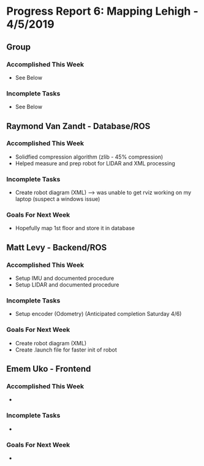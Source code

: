 # Progress Report 6:	Mapping Lehigh -		4/5/2019

## Group

### Accomplished This Week
- See Below
### Incomplete Tasks
- See Below

## Raymond Van Zandt - Database/ROS

### Accomplished This Week
- Solidfied compression algorithm (zlib - 45% compression) 
- Helped measure and prep robot for LIDAR and XML processing

### Incomplete Tasks
- Create robot diagram (XML) --> was unable to get rviz working on my laptop (suspect a windows issue)

### Goals For Next Week
- Hopefully map 1st floor and store it in database

## Matt Levy - Backend/ROS

### Accomplished This Week
- Setup IMU and documented procedure
- Setup LIDAR and documented procedure

### Incomplete Tasks
- Setup encoder (Odometry) (Anticipated completion Saturday 4/6)

### Goals For Next Week
- Create robot diagram (XML)
- Create .launch file for faster init of robot

## Emem Uko - Frontend

### Accomplished This Week
- 

### Incomplete Tasks
- 

### Goals For Next Week
- 
